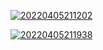 [![20220405211202](http://tc.sktill.top/images/2022/04/05/20220405211202.png)](http://tc.sktill.top/images/2022/04/05/20220405211202.png)



[![20220405211938](http://tc.sktill.top/images/2022/04/05/20220405211938.png)](http://tc.sktill.top/images/2022/04/05/20220405211938.png)